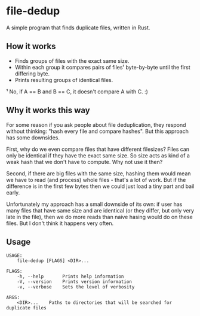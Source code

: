 # file-dedup
A simple program that finds duplicate files, written in Rust.

## How it works
* Finds groups of files with the exact same size.
* Within each group it compares pairs of files¹ byte-by-byte until the first differing byte.
* Prints resulting groups of identical files.

¹ No, if A == B and B == C, it doesn't compare A with C. :)

## Why it works this way
For some reason if you ask people about file deduplication, they respond without thinking: "hash every file and compare hashes". But this approach has some downsides.

First, why do we even compare files that have different filesizes? Files can only be identical if they have the exact same size. So size acts as kind of a weak hash that we don't have to compute. Why not use it then?

Second, if there are big files with the same size, hashing them would mean we have to read (and process) whole files - that's a lot of work. But if the difference is in the first few bytes then we could just load a tiny part and bail early.

Unfortunately my approach has a small downside of its own: if user has many files that have same size and are identical (or they differ, but only very late in the file), then we do more reads than naive hasing would do on these files. But I don't think it happens very often.

## Usage
    USAGE:
        file-dedup [FLAGS] <DIR>...

    FLAGS:
        -h, --help       Prints help information
        -V, --version    Prints version information
        -v, --verbose    Sets the level of verbosity

    ARGS:
        <DIR>...    Paths to directories that will be searched for duplicate files
